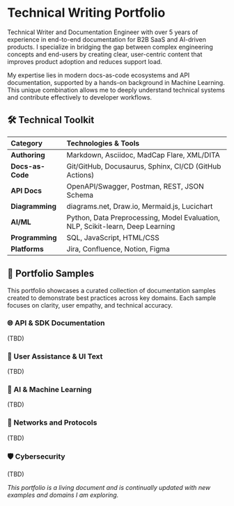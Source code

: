 # Technical Writing Portfolio

Technical Writer and Documentation Engineer with over 5 years of experience in end-to-end documentation for B2B SaaS and AI-driven products. I specialize in bridging the gap between complex engineering concepts and end-users by creating clear, user-centric content that improves product adoption and reduces support load.

My expertise lies in modern docs-as-code ecosystems and API documentation, supported by a hands-on background in Machine Learning. This unique combination allows me to deeply understand technical systems and contribute effectively to developer workflows.

## 🛠️ Technical Toolkit

| Category          | Technologies & Tools                                                                 |
| :---------------- | :----------------------------------------------------------------------------------- |
| **Authoring**     | Markdown, Asciidoc, MadCap Flare, XML/DITA                                           |
| **Docs-as-Code**  | Git/GitHub, Docusaurus, Sphinx, CI/CD (GitHub Actions)                               |
| **API Docs**      | OpenAPI/Swagger, Postman, REST, JSON Schema                                          |
| **Diagramming**   | diagrams.net, Draw.io, Mermaid.js, Lucichart                                         |
| **AI/ML**         | Python, Data Preprocessing, Model Evaluation, NLP, Scikit-learn, Deep Learning   |
| **Programming**   | SQL, JavaScript, HTML/CSS                                                            |
| **Platforms**     | Jira, Confluence, Notion, Figma                                                      |

## 📁 Portfolio Samples

This portfolio showcases a curated collection of documentation samples created to demonstrate best practices across key domains. Each sample focuses on clarity, user empathy, and technical accuracy.

### 🌐 API & SDK Documentation
(TBD)

### 📱 User Assistance & UI Text
(TBD)

### 🤖 AI & Machine Learning
(TBD)

### 🛜 Networks and Protocols
(TBD)

### 🛡️ Cybersecurity
(TBD)


*This portfolio is a living document and is continually updated with new examples and domains I am exploring.*
